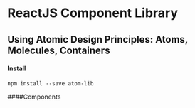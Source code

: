 # ReactJS Component Library
## Using Atomic Design Principles: Atoms, Molecules, Containers

#### Install
`npm install --save atom-lib`

####Components

